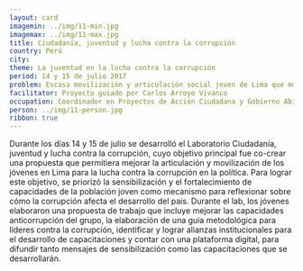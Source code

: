 ```yaml
---
layout: card
imagemin: ../img/11-min.jpg
imagemax: ../img/11-max.jpg
title: Ciudadanía, juventud y lucha contra la corrupción
country: Perú
city:
theme: La juventud en la lucha contra la corrupción
period: 14 y 15 de julio 2017
problem: Escasa movilización y articulación social joven de Lima que muestre acciones de rechazo a la corrupción en la política
facilitator: Proyecto guiado por Carlos Arroyo Vivanco
occupation: Coordinador en Proyectos de Acción Ciudadana y Gobierno Abierto - Proética
person: ../img/11-person.jpg
ribbon: true
---
```


Durante los días 14 y 15 de julio se desarrolló el Laboratorio Ciudadanía, juventud y lucha contra la corrupción, cuyo objetivo principal fue co-crear una propuesta que permitiera mejorar la articulación y movilización de los jóvenes en Lima para la lucha contra la corrupción en la política. Para lograr este objetivo, se priorizó la sensibilización y el fortalecimiento de capacidades de la población joven como mecanismo para reflexionar sobre cómo la corrupción afecta el desarrollo del país. Durante el lab, los jóvenes elaboraron una propuesta de trabajo que incluye mejorar las capacidades anticorrupción del grupo, la elaboración de una guía metodológica para líderes contra la corrupción, identificar y lograr alianzas institucionales para el desarrollo de capacitaciones y contar con una plataforma digital, para difundir tanto mensajes de sensibilización como las capacitaciones que se desarrollarán.

